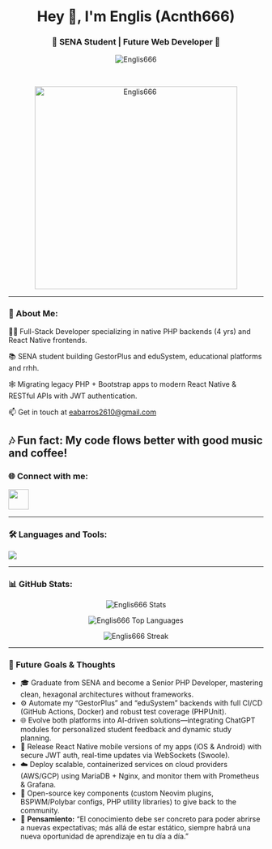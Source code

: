 <h1 align="center">Hey 👋, I'm Englis (Acnth666)</h1>
<h3 align="center">🌟 SENA Student | Future Web Developer 🌟</h3>

<p align="center">
  <img src="https://komarev.com/ghpvc/?username=Englis666&label=Profile%20views&color=6A5ACD&style=flat-square" alt="Englis666" />
</p>

<br>

<p align="center">
  <img src="https://github.com/Englis666/Englis666/blob/main/animation_500_kxa883sd.gif" alt="Englis666" width="400px"/>
</p>

---

### 🚀 About Me:
👨‍💻 Full-Stack Developer specializing in native PHP backends (4 yrs) and React Native frontends.

📚 SENA student building GestorPlus and eduSystem, educational platforms and rrhh.

🕸️ Migrating legacy PHP + Bootstrap apps to modern React Native & RESTful APIs with JWT authentication.

📫 Get in touch at eabarros2610@gmail.com

🎶 Fun fact: My code flows better with good music and coffee!
---

### 🌐 Connect with me:
<p align="left">
  <a href="https://www.linkedin.com/in/englis-alexander-barros-osuna-775376343/" target="_blank"><img src="https://skillicons.dev/icons?i=linkedin" height="40"/></a>
  
</p>

---

### 🛠️ Languages and Tools:
<p align="left">
  <img src="https://skillicons.dev/icons?i=html,css,js,react,nodejs,java,python,c,php,mysql,bootstrap," />
</p>

---

### 📊 GitHub Stats:
<p align="center">
  <img src="https://github-readme-stats.vercel.app/api?username=Englis666&show_icons=true&theme=radical&hide_border=true" alt="Englis666 Stats" />
</p>

<p align="center">
  <img src="https://github-readme-stats.vercel.app/api/top-langs/?username=Englis666&layout=compact&theme=radical&hide_border=true" alt="Englis666 Top Languages" />
</p>

<p align="center">
  <img src="https://github-readme-streak-stats.herokuapp.com/?user=Englis666&theme=radical&hide_border=true" alt="Englis666 Streak" />
</p>

---
### 🎯 Future Goals & Thoughts
- 🎓 Graduate from SENA and become a Senior PHP Developer, mastering clean, hexagonal architectures without frameworks.  
- ⚙️ Automate my “GestorPlus” and “eduSystem” backends with full CI/CD (GitHub Actions, Docker) and robust test coverage (PHPUnit).  
- 🌐 Evolve both platforms into AI-driven solutions—integrating ChatGPT modules for personalized student feedback and dynamic study planning.  
- 📱 Release React Native mobile versions of my apps (iOS & Android) with secure JWT auth, real-time updates via WebSockets (Swoole).  
- ☁️ Deploy scalable, containerized services on cloud providers (AWS/GCP) using MariaDB + Nginx, and monitor them with Prometheus & Grafana.  
- 🤝 Open-source key components (custom Neovim plugins, BSPWM/Polybar configs, PHP utility libraries) to give back to the community.  
- 💭 **Pensamiento:** “El conocimiento debe ser concreto para poder abrirse a nuevas expectativas; más allá de estar estático, siempre habrá una nueva oportunidad de aprendizaje en tu día a día.”  

<!--
[Englis666](https://github.com/Englis666)
-->
